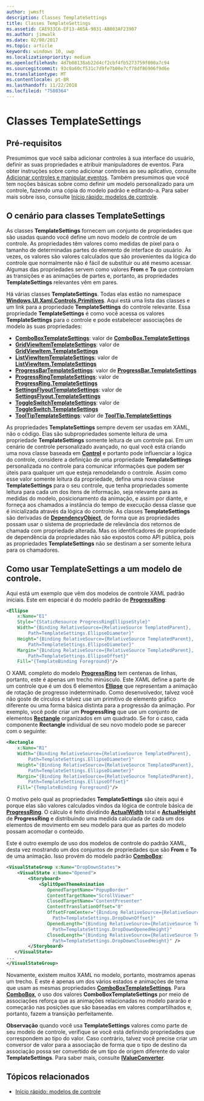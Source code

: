 ```yaml
---
author: jwmsft
description: Classes TemplateSettings
title: Classes TemplateSettings
ms.assetid: CAE933C6-EF13-465A-9831-AB003AF23907
ms.author: jimwalk
ms.date: 02/08/2017
ms.topic: article
keywords: windows 10, uwp
ms.localizationpriority: medium
ms.openlocfilehash: 4d7b08138ab22d4cf2cbf4fb5273759f000a7c94
ms.sourcegitcommit: 93c0a60cf531c7d9fe7b00e7cf78df86906f9d6e
ms.translationtype: MT
ms.contentlocale: pt-BR
ms.lasthandoff: 11/22/2018
ms.locfileid: "7580364"
---
```

# <a name="template-settings-classes"></a>Classes TemplateSettings


## <a name="prerequisites"></a>Pré-requisitos

Presumimos que você saiba adicionar controles à sua interface do usuário, definir as suas propriedades e atribuir manipuladores de eventos. Para obter instruções sobre como adicionar controles ao seu aplicativo, consulte [Adicionar controles e manipular eventos](https://msdn.microsoft.com/library/windows/apps/mt228345). Também presumimos que você tem noções básicas sobre como definir um modelo personalizado para um controle, fazendo uma cópia do modelo padrão e editando-a. Para saber mais sobre isso, consulte [Início rápido: modelos de controle](https://msdn.microsoft.com/library/windows/apps/xaml/hh465374).

## <a name="the-scenario-for-templatesettings-classes"></a>O cenário para classes **TemplateSettings**

As classes **TemplateSettings** fornecem um conjunto de propriedades que são usadas quando você define um novo modelo de controle de um controle. As propriedades têm valores como medidas de pixel para o tamanho de determinadas partes do elemento de interface do usuário. Às vezes, os valores são valores calculados que são provenientes da lógica do controle que normalmente não é fácil de substituir ou até mesmo acessar. Algumas das propriedades servem como valores **From** e **To** que controlam as transições e as animações de partes e, portanto, as propriedades **TemplateSettings** relevantes vêm em pares.

Há várias classes **TemplateSettings**. Todas elas estão no namespace [**Windows.UI.Xaml.Controls.Primitives**](https://msdn.microsoft.com/library/windows/apps/br209818). Aqui está uma lista das classes e um link para a propriedade **TemplateSettings** do controle relevante. Essa propriedade **TemplateSettings** é como você acessa os valores **TemplateSettings** para o controle e pode estabelecer associações de modelo às suas propriedades:

-   [**ComboBoxTemplateSettings**](https://msdn.microsoft.com/library/windows/apps/br227752): valor de [**ComboBox.TemplateSettings**](https://msdn.microsoft.com/library/windows/apps/br209364)
-   [**GridViewItemTemplateSettings**](https://msdn.microsoft.com/library/windows/apps/hh738499): valor de [**GridViewItem.TemplateSettings**](https://msdn.microsoft.com/library/windows/apps/hh738503)
-   [**ListViewItemTemplateSettings**](https://msdn.microsoft.com/library/windows/apps/hh701948): valor de [**ListViewItem.TemplateSettings**](https://msdn.microsoft.com/library/windows/apps/br242923)
-   [**ProgressBarTemplateSettings**](https://msdn.microsoft.com/library/windows/apps/br227856): valor de [**ProgressBar.TemplateSettings**](https://msdn.microsoft.com/library/windows/apps/br227537)
-   [**ProgressRingTemplateSettings**](https://msdn.microsoft.com/library/windows/apps/hh702248): valor de [**ProgressRing.TemplateSettings**](https://msdn.microsoft.com/library/windows/apps/hh702581)
-   [**SettingsFlyoutTemplateSettings**](https://msdn.microsoft.com/library/windows/apps/dn298721): valor de [**SettingsFlyout.TemplateSettings**](https://msdn.microsoft.com/library/windows/apps/dn252826)
-   [**ToggleSwitchTemplateSettings**](https://msdn.microsoft.com/library/windows/apps/br209804): valor de [**ToggleSwitch.TemplateSettings**](https://msdn.microsoft.com/library/windows/apps/br209731)
-   [**ToolTipTemplateSettings**](https://msdn.microsoft.com/library/windows/apps/br209813): valor de [**ToolTip.TemplateSettings**](https://msdn.microsoft.com/library/windows/apps/br227629)

As propriedades **TemplateSettings** sempre devem ser usadas em XAML, não o código. Elas são subpropriedades somente leitura de uma propriedade **TemplateSettings** somente leitura de um controle pai. Em um cenário de controle personalizado avançado, no qual você está criando uma nova classe baseada em [**Control**](https://msdn.microsoft.com/library/windows/apps/br209390) e portanto pode influenciar a lógica do controle, considere a definição de uma propriedade **TemplateSettings** personalizada no controle para comunicar informações que podem ser úteis para qualquer um que esteja remodelando o controle. Assim como esse valor somente leitura da propriedade, defina uma nova classe **TemplateSettings** para o seu controle, que tenha propriedades somente leitura para cada um dos itens de informação, seja relevante para as medidas do modelo, posicionamento da animação, e assim por diante, e forneça aos chamados a instância do tempo de execução dessa classe que é inicializada através da lógica do controle. As classes **TemplateSettings** são derivadas de [**DependencyObject**](https://msdn.microsoft.com/library/windows/apps/br242356), de forma que as propriedades possam usar o sistema de propriedade de relevância dos retornos de chamada com propriedade alterada. Mas os identificadores de propriedade de dependência da propriedades não são expostos como API pública, pois as propriedades **TemplateSettings** não se destinam a ser somente leitura para os chamadores.

## <a name="how-to-use-templatesettings-in-a-control-template"></a>Como usar **TemplateSettings** a um modelo de controle.

Aqui está um exemplo que vêm dos modelos de controle XAML padrão iniciais. Este em especial é do modelo padrão de [**ProgressRing**](https://msdn.microsoft.com/library/windows/apps/br227538):

```xml
<Ellipse
    x:Name="E1"
    Style="{StaticResource ProgressRingEllipseStyle}"
    Width="{Binding RelativeSource={RelativeSource TemplatedParent}, 
        Path=TemplateSettings.EllipseDiameter}"
    Height="{Binding RelativeSource={RelativeSource TemplatedParent}, 
        Path=TemplateSettings.EllipseDiameter}"
    Margin="{Binding RelativeSource={RelativeSource TemplatedParent}, 
        Path=TemplateSettings.EllipseOffset}"
    Fill="{TemplateBinding Foreground}"/>
```

O XAML completo do modelo [**ProgressRing**](https://msdn.microsoft.com/library/windows/apps/br227538) tem centenas de linhas, portanto, este é apenas um trecho minúsculo. Este XAML define a parte de um controle que é um dos 6 elementos [**Ellipse**](/uwp/api/Windows.UI.Xaml.Shapes.Ellipse) que representam a animação de rotação de progresso indeterminado. Como desenvolvedor, talvez você não goste de círculos e talvez use um primitivo de elemento gráfico diferente ou uma forma básica distinta para a progressão da animação. Por exemplo, você pode criar um **ProgressRing** que use um conjunto de elementos [**Rectangle**](/uwp/api/Windows.UI.Xaml.Shapes.Rectangle) organizados em um quadrado. Se for o caso, cada componente **Rectangle** individual de seu novo modelo pode se parecer com o seguinte:

```xml
<Rectangle
    x:Name="R1"
    Width="{Binding RelativeSource={RelativeSource TemplatedParent}, 
        Path=TemplateSettings.EllipseDiameter}"
    Height="{Binding RelativeSource={RelativeSource TemplatedParent}, 
        Path=TemplateSettings.EllipseDiameter}"
    Margin="{Binding RelativeSource={RelativeSource TemplatedParent}, 
        Path=TemplateSettings.EllipseOffset}"
    Fill="{TemplateBinding Foreground}"/>
```

O motivo pelo qual as propriedades **TemplateSettings** são úteis aqui é porque elas são valores calculados vindos da lógica de controle básica de [**ProgressRing**](https://msdn.microsoft.com/library/windows/apps/br227538). O cálculo é feito dividindo [**ActualWidth**](https://msdn.microsoft.com/library/windows/apps/br208709) total e [**ActualHeight**](https://msdn.microsoft.com/library/windows/apps/br208707) de **ProgressRing** e distribuindo uma medida calculada de cada um dos elementos de movimento em seu modelo para que as partes do modelo possam acomodar o conteúdo.

Este é outro exemplo de uso dos modelos de controle do padrão XAML, desta vez mostrando um dos conjuntos de propriedades que são **From** e **To** de uma animação. Isso provém do modelo padrão [**ComboBox**](https://msdn.microsoft.com/library/windows/apps/br209348):

```xml
<VisualStateGroup x:Name="DropDownStates">
    <VisualState x:Name="Opened">
        <Storyboard>
            <SplitOpenThemeAnimation
               OpenedTargetName="PopupBorder"
               ContentTargetName="ScrollViewer"
               ClosedTargetName="ContentPresenter"
               ContentTranslationOffset="0"
               OffsetFromCenter="{Binding RelativeSource={RelativeSource TemplatedParent}, 
                 Path=TemplateSettings.DropDownOffset}"
               OpenedLength="{Binding RelativeSource={RelativeSource TemplatedParent}, 
                 Path=TemplateSettings.DropDownOpenedHeight}"
               ClosedLength="{Binding RelativeSource={RelativeSource TemplatedParent},
                 Path=TemplateSettings.DropDownClosedHeight}" />
        </Storyboard>
   </VisualState>
...
</VisualStateGroup>
```

Novamente, existem muitos XAML no modelo, portanto, mostramos apenas um trecho. E este é apenas um dos vários estados e animações de tema que usam as mesmas propriedades [**ComboBoxTemplateSettings**](https://msdn.microsoft.com/library/windows/apps/br227752). Para [**ComboBox**](https://msdn.microsoft.com/library/windows/apps/br209348), o uso dos valores **ComboBoxTemplateSettings** por meio de associações reforça que as animações relacionadas no modelo pararão e começarão nas posições que são baseadas em valores compartilhados e, portanto, fazem a transição perfeitamente.

**Observação**  quando você usa **TemplateSettings** valores como parte de seu modelo de controle, verifique se você está definindo propriedades que correspondem ao tipo do valor. Caso contrário, talvez você precise criar um conversor de valor para a associação de forma que o tipo de destino da associação possa ser convertido de um tipo de origem diferente do valor **TemplateSettings**. Para saber mais, consulte [**IValueConverter**](https://msdn.microsoft.com/library/windows/apps/br209903).

## <a name="related-topics"></a>Tópicos relacionados

* [Início rápido: modelos de controle](https://msdn.microsoft.com/library/windows/apps/xaml/hh465374)

